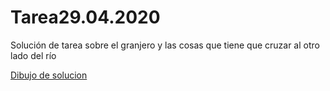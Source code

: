 ﻿# Tarea29.04.2020
Solución de tarea sobre el granjero y las cosas que tiene que cruzar al otro lado del río

[Dibujo de solucion](https://docs.google.com/drawings/d/1XYS7F_qH3son5IloLWHPgvcLCOc0zvtgKLH3xRfNZ0o/edit "Solucion")
